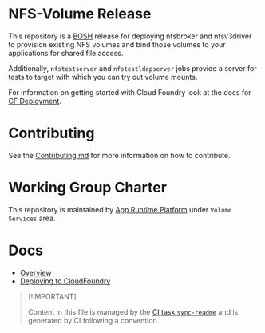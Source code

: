 # NFS-Volume Release

This repository is a [BOSH](https://github.com/cloudfoundry/bosh)
release for deploying nfsbroker and nfsv3driver to provision existing
NFS volumes and bind those volumes to your applications for shared file
access.

Additionally, `nfstestserver` and `nfstestldapserver` jobs provide a
server for tests to target with which you can try out volume mounts.

For information on getting started with Cloud Foundry look at the docs
for [CF Deployment](https://github.com/cloudfoundry/cf-deployment).

# Contributing

See the [Contributing.md](./.github/CONTRIBUTING.md) for more
information on how to contribute.

# Working Group Charter

This repository is maintained by [App Runtime
Platform](https://github.com/cloudfoundry/community/blob/main/toc/working-groups/app-runtime-platform.md)
under `Volume Services` area.

# Docs

-   [Overview](./docs/01-overview.md)
-   [Deploying to
    CloudFoundry](./docs/02-deploying-nfs-volume-service.md)

> \[!IMPORTANT\]
>
> Content in this file is managed by the [CI task
> `sync-readme`](https://github.com/cloudfoundry/wg-app-platform-runtime-ci/blob/main/shared/tasks/sync-readme/metadata.yml)
> and is generated by CI following a convention.
